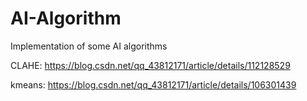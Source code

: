 # AI-Algorithm
Implementation of some AI algorithms

CLAHE:
https://blog.csdn.net/qq_43812171/article/details/112128529

kmeans:
https://blog.csdn.net/qq_43812171/article/details/106301439

